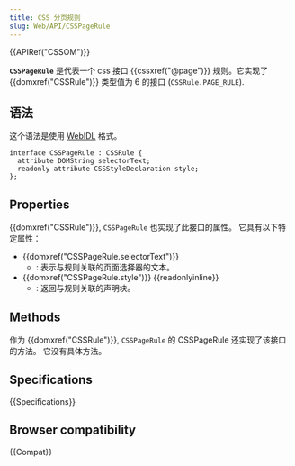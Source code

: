 ```yaml
---
title: CSS 分页规则
slug: Web/API/CSSPageRule
---
```


{{APIRef("CSSOM")}}

**`CSSPageRule`** 是代表一个 css 接口 {{cssxref("@page")}} 规则。它实现了 {{domxref("CSSRule")}} 类型值为 6 的接口 (`CSSRule.PAGE_RULE`).

## 语法

这个语法是使用 [WebIDL](https://dev.w3.org/2006/webapi/WebIDL/) 格式。

```plain
interface CSSPageRule : CSSRule {
  attribute DOMString selectorText;
  readonly attribute CSSStyleDeclaration style;
};
```

## Properties

{{domxref("CSSRule")}}, `CSSPageRule` 也实现了此接口的属性。 它具有以下特定属性：

- {{domxref("CSSPageRule.selectorText")}}
  - : 表示与规则关联的页面选择器的文本。
- {{domxref("CSSPageRule.style")}} {{readonlyinline}}
  - : 返回与规则关联的声明块。

## Methods

作为 {{domxref("CSSRule")}}, `CSSPageRule` 的 CSSPageRule 还实现了该接口的方法。 它没有具体方法。

## Specifications

{{Specifications}}

## Browser compatibility

{{Compat}}
